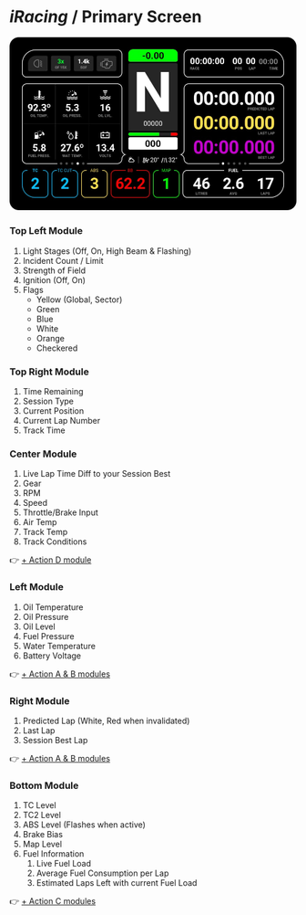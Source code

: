# *iRacing* / Primary Screen

![Primary Screen](../images/Primary-iRacing.jpg)

### Top Left Module
1. Light Stages (Off, On, High Beam & Flashing)
2. Incident Count / Limit
3. Strength of Field
4. Ignition (Off, On)
5. Flags
	* Yellow (Global, Sector)
	* Green
	* Blue
	* White
	* Orange
	* Checkered

### Top Right Module
1. Time Remaining
2. Session Type
3. Current Position
4. Current Lap Number
5. Track Time

### Center Module
1. Live Lap Time Diff to your Session Best
2. Gear
3. RPM
4. Speed
5. Throttle/Brake Input
6. Air Temp
7. Track Temp
8. Track Conditions

👉 [+ Action D module](actions-iracing.md)

### Left Module 
1. Oil Temperature
2. Oil Pressure
3. Oil Level
4. Fuel Pressure
5. Water Temperature
6. Battery Voltage

👉 [+ Action A & B modules](actions-iracing.md)

### Right Module
1. Predicted Lap (White, Red when invalidated)
2. Last Lap
3. Session Best Lap

👉 [+ Action A & B modules](actions-iracing.md)

### Bottom Module
1. TC Level
2. TC2 Level
3. ABS Level (Flashes when active)
4. Brake Bias
5. Map Level
6. Fuel Information
	1. Live Fuel Load
	2. Average Fuel Consumption per Lap
	3. Estimated Laps Left with current Fuel Load

👉 [+ Action C modules](actions-iracing.md)